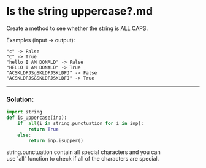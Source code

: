 # Is the string uppercase?.md

Create a method to see whether the string is ALL CAPS.

Examples (input -> output):

```
"c" -> False
"C" -> True
"hello I AM DONALD" -> False
"HELLO I AM DONALD" -> True
"ACSKLDFJSgSKLDFJSKLDFJ" -> False
"ACSKLDFJSGSKLDFJSKLDFJ" -> True
```

---

### Solution:

```python
import string
def is_uppercase(inp):
    if  all(i in string.punctuation for i in inp):
        return True
    else:
        return inp.isupper()
```

string.punctuation contain all special characters and you can use 'all' function to check if all of the characters are special.
